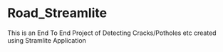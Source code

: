 # Road_Streamlite
This is an End To End Project of Detecting Cracks/Potholes etc created using Stramlite Application
